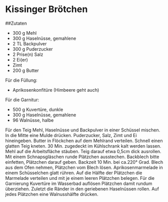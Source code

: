 # Kissinger Brötchen

##Zutaten
* 300 g 	Mehl
* 300 g 	Haselnüsse, gemahlene
* 2 TL 	Backpulver
* 300 g 	Puderzucker
* 2 Prise(n) 	Salz
* 2  	Ei(er)
*  	Zimt
* 200 g 	Butter

Für die Füllung:
*  	Aprikosenkonfitüre (Himbeere geht auch) 

Für die Garnitur:
* 500 g 	Kuvertüre, dunkle
* 300 g 	Haselnüsse, gemahlene
* 96  	Walnüsse, halbe 

Für den Teig Mehl, Haselnüsse und Backpulver in einer Schüssel mischen. In die Mitte eine Mulde drücken. 
Puderzucker, Salz, Zimt und Ei hineingeben. Butter in Flöckchen auf dem Mehlrand verteilen. 
Schnell einen glatten Teig kneten. 30 Min. zugedeckt im Kühlschrank kalt werden lassen.
Mehl auf die Arbeitsfläche stäuben. Teig darauf etwa 0,5cm dick ausrollen. 
Mit einem Schnapsgläschen runde Plätzchen ausstechen.
Backblech bitte einfetten, Plätzchen darauf geben. 
Backzeit 10 Min. bei ca.220° Grad. Blech aus dem Ofen nehmen, Plätzchen vom Blech lösen. 
Aprikosenmarmelade in einem Schüsselchen glatt rühren. 
Auf die Hälfte der Plätzchen die Marmelade verteilen und mit je einem leeren Plätzchen belegen.
Für die Garnierung Kuvertüre im Wasserbad auflösen Plätzchen damit rundum überziehen. 
Zuletzt die Ränder in den geriebenen Haselnüssen rollen. Auf jedes Plätzchen eine Walnusshälfte drücken. 
